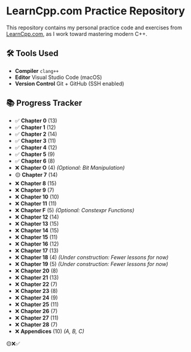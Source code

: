 # LearnCpp.com Practice Repository

This repository contains my personal practice code and exercises from [LearnCpp.com](httpswww.learncpp.co), as I work toward mastering modern C++.

## 🛠️ Tools Used

- **Compiler** `clang++`
- **Editor** Visual Studio Code (macOS)
- **Version Control** Git + GitHub (SSH enabled)

## 📚 Progress Tracker

- ✅ **Chapter 0** (13)  
- ✅ **Chapter 1** (12)  
- ✅ **Chapter 2** (14)  
- ✅ **Chapter 3** (11)  
- ✅ **Chapter 4** (12)
- ✅ **Chapter 5** (9)  
- ✅ **Chapter 6** (8)  
- ❌ **Chapter O** (4)  *(Optional: Bit Manipulation)*  
- 🟡 **Chapter 7** (14)  
- ❌ **Chapter 8** (15)  
- ❌ **Chapter 9** (7)  
- ❌ **Chapter 10** (10)  
- ❌ **Chapter 11** (11)  
- ❌ **Chapter F** (5)  *(Optional: Constexpr Functions)*  
- ❌ **Chapter 12** (14)  
- ❌ **Chapter 13** (15)  
- ❌ **Chapter 14** (15)  
- ❌ **Chapter 15** (11)  
- ❌ **Chapter 16** (12)  
- ❌ **Chapter 17** (13)  
- ❌ **Chapter 18** (4)  *(Under construction: Fewer lessons for now)*  
- ❌ **Chapter 19** (5)  *(Under construction: Fewer lessons for now)*  
- ❌ **Chapter 20** (8)  
- ❌ **Chapter 21** (13)  
- ❌ **Chapter 22** (7)  
- ❌ **Chapter 23** (8)  
- ❌ **Chapter 24** (9)  
- ❌ **Chapter 25** (11)  
- ❌ **Chapter 26** (7)  
- ❌ **Chapter 27** (11)  
- ❌ **Chapter 28** (7)  
- ❌ **Appendices** (10)  *(A, B, C)*  

🟡❌✅

